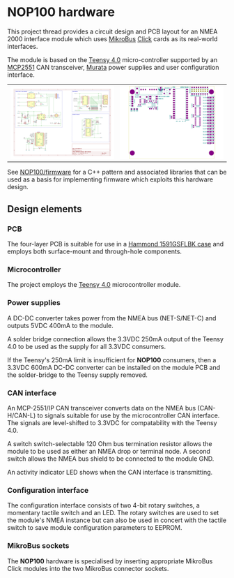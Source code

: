 # NOP100 hardware

This project thread provides a circuit design and PCB layout for an
NMEA 2000 interface module which uses
[MikroBus](https://www.mikroe.com/mikrobus)
[Click](https://mikroe.com/click) cards as its real-world interfaces.

The module is based on the
[Teensy 4.0]()
micro-controller supported by an
[MCP2551](https://www.microchip.com/en-us/product/mcp2551) CAN transceiver,
[Murata](https://www.murata.com/en-eu/) power supplies
and user configuration interface.

<table border="0">
<tr>
<td>
<img src="NOP100.svg">
</td>
<td>
<img src="pcb.svg">
</td>
</tr>
</table>

See [NOP100/firmware](../firmware/) for a C++ pattern and associated
libraries that can be used as a basis for implementing firmware which
exploits this hardware design.

## Design elements

### PCB

The four-layer PCB is suitable for use in a
[Hammond 1591GSFLBK case](https://docs.rs-online.com/b790/A700000007521666.pdf)
and employs both surface-mount and through-hole components.

### Microcontroller

The project employs the
[Teensy 4.0](https://www.pjrc.com/store/teensy40.html) microcontroller module.

### Power supplies

A DC-DC converter takes power from the NMEA bus (NET-S/NET-C) and
outputs 5VDC 400mA to the module.

A solder bridge connection allows the 3.3VDC 250mA output of the
Teensy 4.0 to be used as the supply for all 3.3VDC consumers.

If the Teensy's 250mA limit is insufficient for **NOP100** consumers,
then a 3.3VDC 600mA DC-DC converter can be installed on the module PCB
and the solder-bridge to the Teensy supply removed.

### CAN interface

An MCP-2551/IP CAN transceiver converts data on the NMEA bus
(CAN-H/CAN-L) to signals suitable for use by the microcontroller CAN
interface.
The signals are level-shifted to 3.3VDC for compatability with the
Teensy 4.0.

A switch switch-selectable 120 Ohm bus termination resistor allows
the module to be used as either an NMEA drop or terminal node.
A second switch allows the NMEA bus shield to be connected to the
module GND.

An activity indicator LED shows when the CAN interface is transmitting.

### Configuration interface

The configuration interface consists of two 4-bit rotary switches, a
momentary tactile switch and an LED.
The rotary switches are used to set the module's NMEA instance but can
also be used in concert with the tactile switch to save module
configuration parameters to EEPROM.

### MikroBus sockets

The **NOP100** hardware is specialised by inserting appropriate MikroBus
Click modules into the two MikroBus connector sockets.
